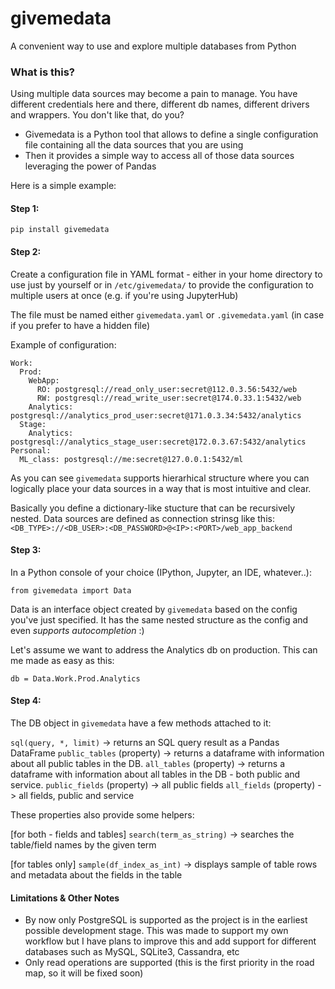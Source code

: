 # givemedata
A convenient way to use and explore multiple databases from Python

### What is this?
Using multiple data sources may become a pain to manage. You have different credentials here and there, different db names, different drivers and wrappers. You don't like that, do you?

- Givemedata is a Python tool that allows to define a single configuration file containing all the data sources that you are using
- Then it provides a simple way to access all of those data sources leveraging the power of Pandas

Here is a simple example:

#### Step 1:

`pip install givemedata`

#### Step 2:

Create a configuration file in YAML format - either in your home directory to use just by yourself or in `/etc/givemedata/`
to provide the configuration to multiple users at once (e.g. if you're using JupyterHub)

The file must be named either `givemedata.yaml` or `.givemedata.yaml` (in case if you prefer to have a hidden file)

Example of configuration:

```
Work:
  Prod:
    WebApp:
      RO: postgresql://read_only_user:secret@112.0.3.56:5432/web
      RW: postgresql://read_write_user:secret@174.0.33.1:5432/web
    Analytics: postgresql://analytics_prod_user:secret@171.0.3.34:5432/analytics
  Stage:
    Analytics: postgresql://analytics_stage_user:secret@172.0.3.67:5432/analytics
Personal:
  ML_class: postgresql://me:secret@127.0.0.1:5432/ml
```

As you can see `givemedata` supports hierarhical structure where you can logically place your data sources in a way that
is most intuitive and clear.

Basically you define a dictionary-like stucture that can be recursively nested.
Data sources are defined as connection strinsg like this: `<DB_TYPE>://<DB_USER>:<DB_PASSWORD>@<IP>:<PORT>/web_app_backend`

#### Step 3:

In a Python console of your choice (IPython, Jupyter, an IDE, whatever..):

`from givemedata import Data`

Data is an interface object created by `givemedata` based on the config you've just specified.
It has the same nested structure as the config and even *supports autocompletion* :)

Let's assume we want to address the Analytics db on production. This can me made as easy as this:

`db = Data.Work.Prod.Analytics`

#### Step 4:

The DB object in `givemedata` have a few methods attached to it:

`sql(query, *, limit)` -> returns an SQL query result as a Pandas DataFrame
`public_tables` (property) -> returns a dataframe with information about all public tables in the DB.
`all_tables` (property) -> returns a dataframe with information about all tables in the DB - both public and service.
`public_fields` (property) -> all public fields
`all_fields` (property) -> all fields, public and service

These properties also provide some helpers:

[for both - fields and tables]
`search(term_as_string)` -> searches the table/field names by the given term

[for tables only]
`sample(df_index_as_int)` -> displays sample of table rows and metadata about the fields in the table

#### Limitations & Other Notes

- By now only PostgreSQL is supported as the project is in the earliest possible development stage. This was made to support my own workflow but I have plans to improve this and add support for different databases such as MySQL, SQLite3, Cassandra, etc
- Only read operations are supported (this is the first priority in the road map, so it will be fixed soon)
